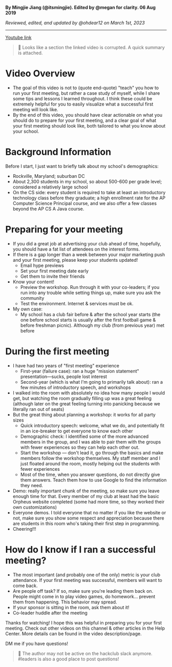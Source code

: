 __By Mingjie Jiang (@itsmingjie). Edited by @megan for clarity. 06 Aug 2019__

_Reviewed, edited, and updated by @ohdear12 on March 1st, 2023_

---

[Youtube link](https://www.youtube.com/watch?v=ZBadb9-KWro)
> 🧹 Looks like a section the linked video is corrupted. A quick summary is attached.

# Video Overview

- The goal of this video is not to (quote end-quote) "teach" you how to run your first meeting, but rather a case study of myself, while I share some tips and lessons I learned throughout. I think these could be extremely helpful for you to easily visualize what a successful first meeting will look like.
- By the end of this video, you should have clear actionable on what you should do to prepare for your first meeting, and a clear goal of what your first meeting should look like, both tailored to what you know about your school.

# Background Information

Before I start, I just want to briefly talk about my school's demographics:

- Rockville, Maryland; suburban DC
- About 2,300 students in my school, so about 500-600 per grade level; considered a relatively large school
- On the CS side: every student is required to take at least an introductory technology class before they graduate; a high enrollment rate for the AP Computer Science Principal course, and we also offer a few classes beyond the AP CS A Java course.

# Preparing for your meeting

- If you did a great job at advertising your club ahead of time, hopefully, you should have a fat list of attendees on the interest forms.
- If there is a gap longer than a week between your major marketing push and your first meeting, please keep your students updated!
  - Email hype previews
  - Set your first meeting date early
  - Get them to invite their friends
- Know your content!
  - Preview the workshop. Run through it with your co-leaders; if you run into any trouble while setting things up, make sure you ask the community
  - Test the environment. Internet & services must be ok.
- My own case:
  - My school has a club fair before & after the school year starts (the one before school starts is usually after the first football game & before freshman picnic). Although my club (from previous year) met before

# During the first meeting

- I have had two years of "first meeting" experience
  - First-year (failure case): ran a huge "mission statement" presentation—sucks, people lost interest
  - Second-year (which is what I'm going to primarily talk about): ran a few minutes of introductory speech, and workshops
- I walked into the room with absolutely no idea how many people I would get, but watching the room gradually filling up was a great feeling (although later on the great feeling turning into panicking because we literally ran out of seats)
- But the great thing about planning a workshop: it works for all party sizes
  - Quick introductory speech: welcome, what we do, and potentially fit in an ice-breaker to get everyone to know each other
  - Demographic check: I identified some of the more advanced members in the group, and I was able to pair them with the groups with fewer experiences so they can help each other out.
  - Start the workshop — don't lead it, go through the basics and make members follow the workshop themselves. My staff member and I just floated around the room, mostly helping out the students with fewer experiences
  - Most of the time, when you answer questions, do not directly give them answers. Teach them how to use Google to find the information they need.
- Demo: really important chunk of the meeting, so make sure you leave enough time for that. Every member of my club at least had the basic Orpheus website completed (some had more time, so they worked their own customizations)
- Everyone demos. I told everyone that no matter if you like the website or not, make sure you show some respect and appreciation because there are students in this room who's taking their first step in programming.
- Cheering!!!

# How do I know if I ran a successful meeting?

- The most important (and probably one of the only) metric is your club attendance. If your first meeting was successful, members will want to come back.
- Are people off task? If so, make sure you're leading them back on. People might come in to play video games, do homework... prevent them from happening. This behavior may spread.
- If your sponsor is sitting in the room, ask them about it!
- Co-leader huddle after the meeting

Thanks for watching! I hope this was helpful in preparing you for your first meeting. Check out other videos on this channel & other articles in the Help Center. More details can be found in the video description/page.

DM me if you have questions!
> 📵 The author may not be active on the hackclub slack anymore. #leaders is also a good place to post questions!
